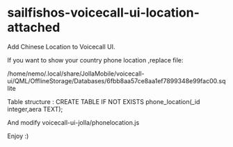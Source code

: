 # sailfishos-voicecall-ui-location-attached

Add Chinese Location to Voicecall UI.

If you want to show your country phone location ,replace file:

/home/nemo/.local/share/JollaMobile/voicecall-ui/QML/OfflineStorage/Databases/6fbb8aa57ce8aa1ef7899348e99fac00.sqlite

Table structure : CREATE TABLE IF NOT EXISTS phone_location(_id integer,aera TEXT);

And modify voicecall-ui-jolla/phonelocation.js 

Enjoy :)
